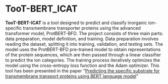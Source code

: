 # TooT-BERT_ICAT
**TooT-BERT-ICAT** is a tool designed to predict and classify inorganic ion-specific transmembrane transporter proteins using the advanced transformer model, ProtBERT-BFD. The project consists of three main parts: data preparation, model definition, and training. Data preparation involves reading the dataset, splitting it into training, validation, and testing sets. The model uses the ProtBERT-BFD pre-trained model to obtain representations of the protein sequences, which are then passed through a linear classifier to predict the ion categories. The training process iteratively optimizes the model using the cross-entropy loss function and the Adam optimizer. This tool has been presented in the paper 
"[Predicting the specific substrate for transmembrane transport proteins using BERT language model](https://ieeexplore.ieee.org/abstract/document/9863051)"
